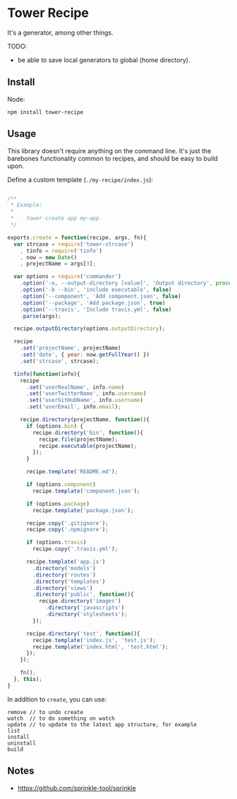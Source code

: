 # Tower Recipe

It's a generator, among other things.

TODO:

- be able to save local generators to global (home directory).

## Install

Node:

```
npm install tower-recipe
```

## Usage

This library doesn't require anything on the command line. It's just the barebones functionality common to recipes, and should be easy to build upon.

Define a custom template (`./my-recipe/index.js`):

```js

/**
 * Example:
 *
 *    tower create app my-app
 */

exports.create = function(recipe, args, fn){
  var strcase = require('tower-strcase')
    , tinfo = require('tinfo')
    , now = new Date()
    , projectName = args[3];

  var options = require('commander')
    .option('-o, --output-directory [value]', 'Output directory', process.cwd())
    .option('-b --bin', 'include executable', false)
    .option('--component', 'Add component.json', false)
    .option('--package', 'Add package.json', true)
    .option('--travis', 'Include travis.yml', false)
    .parse(args);

  recipe.outputDirectory(options.outputDirectory);

  recipe
    .set('projectName', projectName)
    .set('date', { year: now.getFullYear() })
    .set('strcase', strcase);

  tinfo(function(info){
    recipe
      .set('userRealName', info.name)
      .set('userTwitterName', info.username)
      .set('userGitHubName', info.username)
      .set('userEmail', info.email);

    recipe.directory(projectName, function(){
      if (options.bin) {
        recipe.directory('bin', function(){
          recipe.file(projectName);
          recipe.executable(projectName);
        });
      }

      recipe.template('README.md');

      if (options.component)
        recipe.template('component.json');

      if (options.package)
        recipe.template('package.json');

      recipe.copy('.gitignore');
      recipe.copy('.npmignore');

      if (options.travis)
        recipe.copy('.travis.yml');

      recipe.template('app.js')
        .directory('models')
        .directory('routes')
        .directory('templates')
        .directory('views')
        .directory('public', function(){
          recipe.directory('images')
            .directory('javascripts')
            .directory('stylesheets');
        });

      recipe.directory('test', function(){
        recipe.template('index.js', 'test.js');
        recipe.template('index.html', 'test.html');
      });
    });

    fn();
  }, this);
}
```

In addition to `create`, you can use:

```
remove // to undo create
watch  // to do something on watch
update // to update to the latest app structure, for example
list
install
uninstall
build
```

## Notes

- https://github.com/sprinkle-tool/sprinkle
